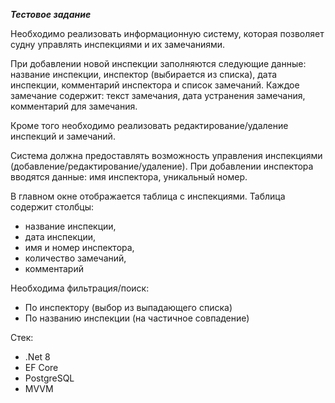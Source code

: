 ***Тестовое задание***

Необходимо реализовать информационную систему, которая позволяет судну управлять инспекциями и их замечаниями.

При добавлении новой инспекции заполняются следующие данные: название инспекции, инспектор (выбирается из списка), дата инспекции, комментарий инспектора и список замечаний. Каждое замечание содержит: текст замечания, дата устранения замечания, комментарий для замечания.

Кроме того необходимо реализовать редактирование/удаление инспекций и замечаний.

Система должна предоставлять возможность управления инспекциями (добавление/редактирование/удаление). При добавлении инспектора вводятся данные: имя инспектора, уникальный номер.

В главном окне отображается таблица с инспекциями. Таблица содержит столбцы:
* название инспекции,
* дата инспекции,
* имя и номер инспектора,
* количество замечаний,
* комментарий

Необходима фильтрация/поиск:
* По инспектору (выбор из выпадающего списка)
* По названию инспекции (на частичное совпадение)

Стек:
* .Net 8
* EF Core
* PostgreSQL
* MVVM
